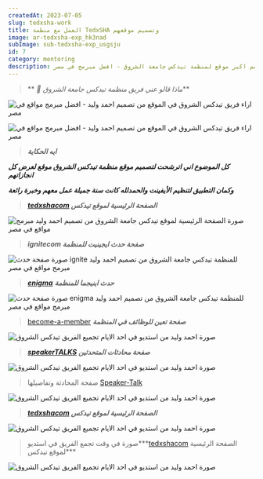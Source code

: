 ```yaml
---
createdAt: 2023-07-05
slug: tedxsha-work
title: العمل مع منظمة TedxSHA وتصميم موقعهم
image: ar-tedxsha-exp_hk3nad
subImage: sub-tedxsha-exp_usgsju
id: 7
category: mentoring
description: احمد وليد صمم اكبر موقع لمنظمة تيدكس جامعة الشروق - افضل مبرمج في مصر
---
```

> ** *🚀 ماذا قالو عني فريق منظمة تيدكس جامعة الشروق***

![اراء فريق تيدكس الشروق في الموقع من تصميم احمد وليد - افضل مبرمج مواقع في مصر](https://res.cloudinary.com/drcfigqqr/image/upload/v1688528512/msg1-tedxsha_zxotfo.webp "اراء فريق تيدكس الشروق في الموقع من تصميم احمد وليد")

![اراء فريق تيدكس الشروق في الموقع من تصميم احمد وليد - افضل مبرمج مواقع في مصر](https://res.cloudinary.com/drcfigqqr/image/upload/v1688528511/msg2-tedxsha_ju8yl8.webp "اراء فريق تيدكس الشروق في الموقع من تصميم احمد وليد")

> ***ايه الحكاية***

***ك﻿ل الموضوع اني اترشحت لتصميم موقع منظمة تيدكس الشروق موقع لعرض كل انجازاتهم***

***و﻿كمان التطبيق لتنظيم الأيفينت والحمدلله كانت سنة جميلة عمل معهم وخبرة رائعة***

> ***[tedxshacom](https://tedxshacom.netlify.app/) الصفحة الرئيسية لموقع تيدكس***

![صورة الصفحة الرئيسية لموقع تيدكس جامعة الشروق من تصميم احمد وليد مبرمج مواقع في مصر](https://res.cloudinary.com/drcfigqqr/image/upload/v1688531192/home-page-tedxsha_dmnftj.webp "صورة الصفحة الرئيسية لموقع تيدكس جامعة الشروق من تصميم احمد وليد مبرمج مواقع في مصر")

> ﻿***ignitecom﻿﻿ صفحة حدث ايجينيت للمنظم﻿﻿ة***

![صورة  صفحة حدث ignite للمنظم﻿﻿ة تيدكس جامعة الشروق من تصميم احمد وليد مبرمج مواقع في مصر](https://res.cloudinary.com/drcfigqqr/image/upload/v1688531171/home-ignite_ad4mcr.webp "صورة  صفحة حدث ignite للمنظم﻿﻿ة تيدكس جامعة الشروق من تصميم احمد وليد مبرمج مواقع في مصر")

> ***[enigma](https://enigmacom.netlify.app/)***[](https://tedxshacom.netlify.app/) ***حدث اينيجما للمنظم﻿﻿ة***

![صورة  صفحة حدث enigma للمنظم﻿﻿ة تيدكس جامعة الشروق من تصميم احمد وليد مبرمج مواقع في مصر](https://res.cloudinary.com/drcfigqqr/image/upload/v1688531187/download_1_eicimc.webp "صورة  صفحة حدث enigma للمنظم﻿﻿ة تيدكس جامعة الشروق من تصميم احمد وليد مبرمج مواقع في مصر")

> [become-a-member﻿﻿](https://tedxshacom.netlify.app/become-a-member/) ***صفحة تعين للوظائف في المنظمة***

![صورة احمد وليد من استديو في احد الايام تجميع الفريق تيدكس الشروق](https://res.cloudinary.com/drcfigqqr/image/upload/v1688531145/home-hiring_vbzbof.webp "صورة احمد وليد من استديو في احد الايام تجميع الفريق")

> ***[speaker](https://tedxshacom.netlify.app/talks/)******[TALKS](https://tedxshacom.netlify.app/talks/) صفحة محادثات المتحدثين***

![صورة احمد وليد من استديو في احد الايام تجميع الفريق تيدكس الشروق](https://res.cloudinary.com/drcfigqqr/image/upload/v1688531176/talks-tedxsha_vpcwex.webp "صورة احمد وليد من استديو في احد الايام تجميع الفريق")

> صفحة المحادثة وتفاصيلها [Speaker-Talk](https://tedxshacom.netlify.app/talks/what-if-i-am-the-one-who-control-the-world/)

![صورة احمد وليد من استديو في احد الايام تجميع الفريق تيدكس الشروق](https://res.cloudinary.com/drcfigqqr/image/upload/v1688531745/watch-tedsha_rp56r4.webp "صورة احمد وليد من استديو في احد الايام تجميع الفريق")

> ***[tedxshacom](https://tedxshacom.netlify.app/) الصفحة الرئيسية لموقع تيدكس***

![صورة احمد وليد من استديو في احد الايام تجميع الفريق تيدكس الشروق](https://res.cloudinary.com/drcfigqqr/image/upload/v1688531179/speakers-tedxsha_mvcv9g.webp "صورة احمد وليد من استديو في احد الايام تجميع الفريق")

> ﻿صورة في وقت تجمع الفريق في استديو***[tedxshacom](https://tedxshacom.netlify.app/) الصفحة الرئيسية لموقع تيدكس***

![صورة احمد وليد من استديو في احد الايام تجميع الفريق تيدكس الشروق](https://res.cloudinary.com/drcfigqqr/image/upload/v1688529382/ahmedwaleed-tedxsha.webp "صورة احمد وليد من استديو في احد الايام تجميع الفريق")